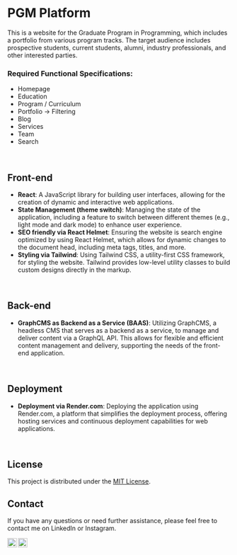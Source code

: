 # PGM Platform

This is a website for the Graduate Program in Programming, which includes a portfolio from various program tracks. The target audience includes prospective students, current students, alumni, industry professionals, and other interested parties.

### Required Functional Specifications:
- Homepage
- Education
- Program / Curriculum
- Portfolio → Filtering
- Blog
- Services
- Team
- Search

<br>

## Front-end
- **React**: A JavaScript library for building user interfaces, allowing for the creation of dynamic and interactive web applications.
- **State Management (theme switch)**: Managing the state of the application, including a feature to switch between different themes (e.g., light mode and dark mode) to enhance user experience.
- **SEO friendly via React Helmet**: Ensuring the website is search engine optimized by using React Helmet, which allows for dynamic changes to the document head, including meta tags, titles, and more.
- **Styling via Tailwind**: Using Tailwind CSS, a utility-first CSS framework, for styling the website. Tailwind provides low-level utility classes to build custom designs directly in the markup.

<br>

## Back-end
- **GraphCMS as Backend as a Service (BAAS)**: Utilizing GraphCMS, a headless CMS that serves as a backend as a service, to manage and deliver content via a GraphQL API. This allows for flexible and efficient content management and delivery, supporting the needs of the front-end application.

<br>

## Deployment
- **Deployment via Render.com**: Deploying the application using Render.com, a platform that simplifies the deployment process, offering hosting services and continuous deployment capabilities for web applications.


<br>

## License
This project is distributed under the [MIT License](LICENSE).


## Contact
If you have any questions or need further assistance, please feel free to contact me on LinkedIn or Instagram.

<a href="https://www.linkedin.com/in/meesakveld/"><img align="left" src="https://raw.githubusercontent.com/yushi1007/yushi1007/main/images/linkedin.svg" alt="Mees Akveld | LinkedIn" width="21px"/></a>
<a href="https://instagram.com/meesakveld"><img align="left" src="https://raw.githubusercontent.com/yushi1007/yushi1007/main/images/instagram.svg" alt="Mees Akveld | Instagram" width="21px"/></a>